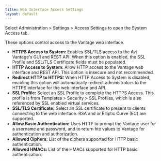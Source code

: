 ```yaml
---
title: Web Interface Access Settings
layout: default
---
```

Select Administration > Settings > Access Settings to open the System Access tab.

These options control access to the Vantage web interface.

* **HTTPS Access to System:** Enables SSL/TLS access to the Avi Vantage's GUI and REST API. When this option is enabled, the SSL Profile and SSL/TLS Certificate fields must be populated.
* **HTTP Access to System:** Allow HTTP access to the Vantage web interface and REST API. This option is insecure and not recommended.
* **Redirect HTTP to HTTPS:** When HTTP Access to System is disabled, enabling this option will automatically redirect administrators to the HTTPS interface for the web interface and API.
* **SSL Profile:** Select an SSL Profile to complete the HTTPS Access. This profile is from Templates > Security > SSL Profiles, which is also referenced by SSL enabled virtual services.
* **SSL/TLS Certificate:** Select an SSL certificate to present to clients connecting to the web interface. RSA and or Elliptic Curve (EC) are supported.
* **Allow Basic Authentication:** Uses HTTP to prompt the Vantage user for a username and password, and to return hte values to Vantage for authentication and authorization.
* **Allowed Ciphers:** List of the ciphers supported for HTTP basic authentication.
* **Allowed HMACs:** List of the HMACs supported for HTTP basic authentication.